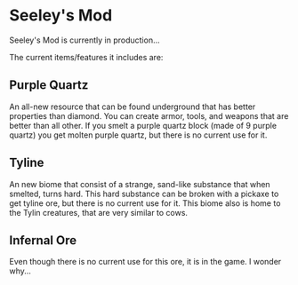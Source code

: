 # Seeley's Mod

Seeley's Mod is currently in production...

The current items/features it includes are:

## Purple Quartz

An all-new resource that can be found underground that has better properties than diamond. You can create armor, tools, and weapons that are better than all other. If you smelt a purple quartz block (made of 9 purple quartz) you get molten purple quartz, but there is no current use for it.

## Tyline

An new biome that consist of a strange, sand-like substance that when smelted, turns hard. This hard substance can be broken with a pickaxe to get tyline ore, but there is no current use for it. This biome also is home to the Tylin creatures, that are very similar to cows.

## Infernal Ore

Even though there is no current use for this ore, it is in the game. I wonder why...
